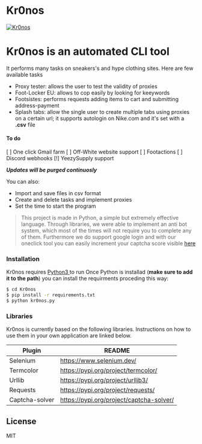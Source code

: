 # Kr0nos

[![Kr0nos](https://pbs.twimg.com/media/ElbDZDkWkAEAljj?format=png&name=small)](https://twitter.com/kr0nosCLI)

# Kr0nos is an automated CLI tool
It performs many tasks on sneakers's and hype clothing sites. Here are few available tasks
  - Proxy tester: allows the user to test the validity of proxies
  - Foot-Locker EU: allows to cop easily by looking for keeywords
  - Footsistes: performs requests adding items to cart and submitting address-payment
  - Splash tabs: allow the single user to create multiple tabs using proxies on a certain url; it supports autologin on Nike.com and it's set with a **.csv** file

#### To do 

  [ ] One click Gmail farm
  [ ] Off-White website support
  [ ] Footactions
  [ ] Discord webhooks
  [!] YeezySupply support
  
 ***Updates will be purged continuosly***


You can also:
  - Import and save files in csv format
  - Create and delete tasks and implement proxies
  - Set the time to start the program

> This project is made in Python, a simple but extremely effective language. 
Through libraries, we were able to implement an anti bot system, 
which most of the times will not require you to complete any of them.
Furthermore we do support google login and with our oneclick tool you 
can easily increment your captcha score visible [here](https://recaptcha-demo.appspot.com/recaptcha-v3-request-scores.php)


### Installation

Kr0nos requires [Python3 ](https://www.python.org/downloads/) to run
Once Python is installad (**make sure to add it to the path**) you can install the requirments proceding this way:

```sh
$ cd Kr0nos
$ pip install -r requirements.txt
$ python kr0nos.py
```


### Libraries

Kr0nos is currently based on the following libraries. Instructions on how to use them in your own application are linked below.

| Plugin | README |
| ------ | ------ |
| Selenium | https://www.selenium.dev/|
| Termcolor |https://pypi.org/project/termcolor/ |
| Urllib | https://pypi.org/project/urllib3/ |
| Requests | https://pypi.org/project/requests/ |
| Captcha-solver | https://pypi.org/project/captcha-solver/ |


License
----

MIT

  
